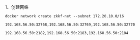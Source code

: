 1、创建网络
```shell
docker network create zkkf-net --subnet 172.20.10.0/16
```

```shell
192.168.56.50:32768,192.168.56.50:32769,192.168.56.50:32770

192.168.56.50:2182,192.168.56.50:2183,192.168.56.50:2184
```